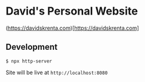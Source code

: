 # David's Personal Website

(https://davidskrenta.com)[https://davidskrenta.com]

## Development

```
$ npx http-server
```

Site will be live at `http://localhost:8080`
